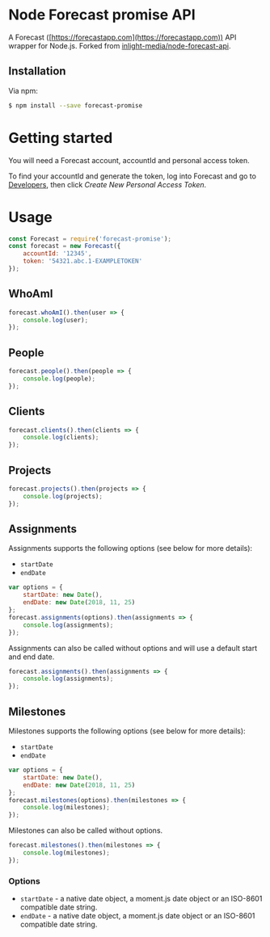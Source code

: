 # Node Forecast promise API

A Forecast ([https://forecastapp.com](https://forecastapp.com)) API wrapper for Node.js. Forked from [inlight-media/node-forecast-api](https://github.com/inlight-media/node-forecast-api).

## Installation

Via npm:

```bash
$ npm install --save forecast-promise
```

# Getting started

You will need a Forecast account, accountId and personal access token.

To find your accountId and generate the token, log into Forecast and go to [Developers](https://id.getharvest.com/developers), then click _Create New Personal Access Token_.

# Usage

```js
const Forecast = require('forecast-promise');
const forecast = new Forecast({
	accountId: '12345',
	token: '54321.abc.1-EXAMPLETOKEN'
});
```

## WhoAmI

```js
forecast.whoAmI().then(user => {
	console.log(user);
});
```

## People

```js
forecast.people().then(people => {
	console.log(people);
});
```

## Clients

```js
forecast.clients().then(clients => {
	console.log(clients);
});
```

## Projects

```js
forecast.projects().then(projects => {
	console.log(projects);
});
```

## Assignments

Assignments supports the following options (see below for more details):
- `startDate`
- `endDate`

```js
var options = {
	startDate: new Date(),
	endDate: new Date(2018, 11, 25)
};
forecast.assignments(options).then(assignments => {
	console.log(assignments);
});
```

Assignments can also be called without options and will use a default start and end date.

```js
forecast.assignments().then(assignments => {
	console.log(assignments);
});
```

## Milestones

Milestones supports the following options (see below for more details):
- `startDate`
- `endDate`

```js
var options = {
	startDate: new Date(),
	endDate: new Date(2018, 11, 25)
};
forecast.milestones(options).then(milestones => {
	console.log(milestones);
});
```

Milestones can also be called without options.

```js
forecast.milestones().then(milestones => {
	console.log(milestones);
});
```

### Options

* `startDate` - a native date object, a moment.js date object or an ISO-8601 compatible date string.
* `endDate` - a native date object, a moment.js date object or an ISO-8601 compatible date string.
